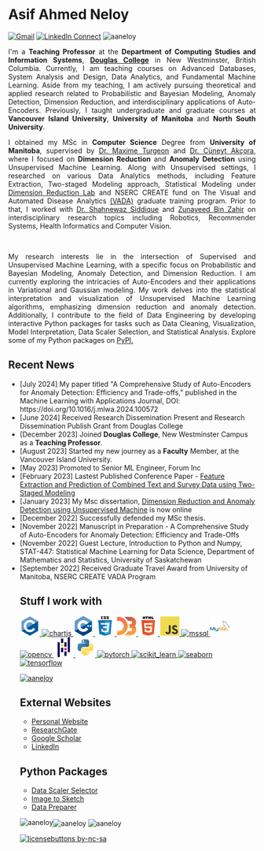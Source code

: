 <a target="_blank" href="https://aaneloy.netlify.app"></a>

# Asif Ahmed Neloy

[![Gmail](https://img.shields.io/badge/%20-Send%20Mail-black?color=14171A&labelColor=ef5350&logo=gmail&logoColor=ffffff)](mailto:neloya@douglascollege.ca)
[![LinkedIn Connect](https://img.shields.io/badge/%20-Connect-black?color=14171A&labelColor=212121&logo=linkedin&logoColor=ffffff)](https://www.linkedin.com/in/aaneloy/)
<img src="https://komarev.com/ghpvc/?username=aaneloy" alt="aaneloy"/>

<p align="justify">
I'm a <b>Teaching Professor</b> at the <b>Department of Computing Studies and Information Systems</b>, <b><a href="https://www.douglascollege.ca/">Douglas College</a></b> in New Westminster, British Columbia. Currently, I am teaching courses on Advanced Databases, System Analysis and Design, Data Analytics, and Fundamental Machine Learning. Aside from my teaching, I am actively pursuing theoretical and applied research related to Probabilistic and Bayesian Modeling, Anomaly Detection, Dimension Reduction, and interdisciplinary applications of Auto-Encoders. Previously, I taught undergraduate and graduate courses at <b>Vancouver Island University</b>, <b>University of Manitoba</b> and <b>North South University</b>.</p>                
                
<p align="justify">
I obtained my MSc in <b>Computer Science</b> Degree from <b>University of Manitoba</b>, supervised by <a href="https://www.maxturgeon.ca/">Dr. Maxime Turgeon</a> and <a href="https://cakcora.github.io/">Dr. Cüneyt Akçora</a>, where I focused on <b>Dimension Reduction</b> and <b>Anomaly Detection</b> using Unsupervised Machine Learning. Along with Unsupervised settings, I researched on various Data Analytics methods, including Feature Extraction, Two-staged Modeling approach, Statistical Modeling under <a href="https://github.com/UMDimReduction">Dimension Reduction Lab</a> and NSERC CREATE fund on The Visual and Automated Disease Analytics <a href="https://vada.cs.umanitoba.ca/">(VADA)</a> graduate training program. Prior to that, I worked with <a href="http://ece.northsouth.edu/people/dr-shahnewaz-siddique/">Dr. Shahnewaz Siddique</a> and <a href="https://www.albany.edu/~HE895353/zunayeed.html">Zunayeed Bin Zahir</a> on interdisciplinary research topics including Robotics, Recommender Systems, Health Informatics and Computer Vision. </p>

<br/> 

<p align="justify">
 My research interests lie in the intersection of Supervised and Unsupervised Machine Learning, with a specific focus on Probabilistic and Bayesian Modeling, Anomaly Detection, and Dimension Reduction. I am currently exploring the intricacies of Auto-Encoders and their applications in Variational and Gaussian modeling. My work delves into the statistical interpretation and visualization of Unsupervised Machine Learning algorithms, emphasizing dimension reduction and anomaly detection. Additionally, I contribute to the field of Data Engineering by developing interactive Python packages for tasks such as Data Cleaning, Visualization, Model Interpretation, Data Scaler Selection, and Statistical Analysis. Explore some of my Python packages on <a href="https://pypi.org/user/aaneloy/">PyPI.</a></p>

<p align="justify">
                <h2>Recent News</h2>
                <ul>
                  <li> [July 2024] My paper titled "A Comprehensive Study of Auto-Encoders for Anomaly Detection: Efficiency and Trade-offs," published in the Machine Learning with Applications Journal, DOI: https://doi.org/10.1016/j.mlwa.2024.100572</li>
                  <li> [June 2024] Received Research Dissemination Present and Research Dissemination Publish Grant from Douglas College</li>
                  <li> [December 2023] Joined <b>Douglas College</b>, New Westminster Campus as a <b>Teaching Professor</b>.</li>
                  <li> [August 2023] Started my new journey as a <b>Faculty</b> Member, at the Vancouver Island University.</li>
                  <li> [May 2023] Promoted to Senior ML Engineer, Forum Inc</li>
                  <li> [February 2023] Lastest Published Conference Paper - <a href="https://doi.org/10.1109/ICDMW58026.2022.00064">Feature Extraction and Prediction of Combined Text and Survey Data using Two-Staged Modeling</a></li>
                  <li> [January 2023] My Msc dissertation, <a href="https://doi.org/10.1109/ICDMW58026.2022.00064">Dimension Reduction and Anomaly Detection using Unsupervised Machine</a> is now online</li>
                  <li> [December 2022] Successfully defended my MSc thesis.</li>
                  <li> [November 2022] Manuscript in Preparation - A Comprehensive Study of Auto-Encoders for Anomaly Detection: Efficiency and Trade-Offs</li>
                  <li> [November 2022] Guest Lecture, Introduction to Python and Numpy, STAT-447: Statistical Machine Learning for Data Science, Department of Mathematics and Statistics, University of Saskatchewan</li>
                  <li> [September 2022] Received Graduate Travel Award from University of Manitoba, NSERC CREATE VADA Program</li>
      
</p>

## Stuff I work with


<p align="left"> <a href="https://www.cprogramming.com/" target="_blank" rel="noreferrer"> <img src="https://raw.githubusercontent.com/devicons/devicon/master/icons/c/c-original.svg" alt="c" width="40" height="40"/> </a> <a href="https://www.chartjs.org" target="_blank" rel="noreferrer"> <img src="https://www.chartjs.org/media/logo-title.svg" alt="chartjs" width="40" height="40"/> </a> <a href="https://www.w3schools.com/cpp/" target="_blank" rel="noreferrer"> <img src="https://raw.githubusercontent.com/devicons/devicon/master/icons/cplusplus/cplusplus-original.svg" alt="cplusplus" width="40" height="40"/> </a> <a href="https://www.w3schools.com/css/" target="_blank" rel="noreferrer"> <img src="https://raw.githubusercontent.com/devicons/devicon/master/icons/css3/css3-original-wordmark.svg" alt="css3" width="40" height="40"/> </a> <a href="https://d3js.org/" target="_blank" rel="noreferrer"> <img src="https://raw.githubusercontent.com/devicons/devicon/master/icons/d3js/d3js-original.svg" alt="d3js" width="40" height="40"/> </a> <a href="https://www.w3.org/html/" target="_blank" rel="noreferrer"> <img src="https://raw.githubusercontent.com/devicons/devicon/master/icons/html5/html5-original-wordmark.svg" alt="html5" width="40" height="40"/> </a> <a href="https://developer.mozilla.org/en-US/docs/Web/JavaScript" target="_blank" rel="noreferrer"> <img src="https://raw.githubusercontent.com/devicons/devicon/master/icons/javascript/javascript-original.svg" alt="javascript" width="40" height="40"/> </a> <a href="https://www.microsoft.com/en-us/sql-server" target="_blank" rel="noreferrer"> <img src="https://www.svgrepo.com/show/303229/microsoft-sql-server-logo.svg" alt="mssql" width="40" height="40"/> </a> <a href="https://www.mysql.com/" target="_blank" rel="noreferrer"> <img src="https://raw.githubusercontent.com/devicons/devicon/master/icons/mysql/mysql-original-wordmark.svg" alt="mysql" width="40" height="40"/> </a> <a href="https://opencv.org/" target="_blank" rel="noreferrer"> <img src="https://www.vectorlogo.zone/logos/opencv/opencv-icon.svg" alt="opencv" width="40" height="40"/> </a> <a href="https://pandas.pydata.org/" target="_blank" rel="noreferrer"> <img src="https://raw.githubusercontent.com/devicons/devicon/2ae2a900d2f041da66e950e4d48052658d850630/icons/pandas/pandas-original.svg" alt="pandas" width="40" height="40"/> </a> <a href="https://www.python.org" target="_blank" rel="noreferrer"> <img src="https://raw.githubusercontent.com/devicons/devicon/master/icons/python/python-original.svg" alt="python" width="40" height="40"/> </a> <a href="https://pytorch.org/" target="_blank" rel="noreferrer"> <img src="https://www.vectorlogo.zone/logos/pytorch/pytorch-icon.svg" alt="pytorch" width="40" height="40"/> </a> <a href="https://scikit-learn.org/" target="_blank" rel="noreferrer"> <img src="https://upload.wikimedia.org/wikipedia/commons/0/05/Scikit_learn_logo_small.svg" alt="scikit_learn" width="40" height="40"/> </a> <a href="https://seaborn.pydata.org/" target="_blank" rel="noreferrer"> <img src="https://seaborn.pydata.org/_images/logo-mark-lightbg.svg" alt="seaborn" width="40" height="40"/> </a> <a href="https://www.tensorflow.org" target="_blank" rel="noreferrer"> <img src="https://www.vectorlogo.zone/logos/tensorflow/tensorflow-icon.svg" alt="tensorflow" width="40" height="40"/> </a> </p>

<p align="left"> <a href="https://github.com/ryo-ma/github-profile-trophy"><img src="https://github-profile-trophy.vercel.app/?username=aaneloy" alt="aaneloy" /></a> 
</p>
<!---
<code><img height="50" src="https://www.vectorlogo.zone/logos/python/python-ar21.svg"></code>
<code><img height="50" src="https://www.vectorlogo.zone/logos/git-scm/git-scm-ar21.svg"></code>
<code><img height="50" src="https://www.vectorlogo.zone/logos/pytorch/pytorch-ar21.svg"></code>
<code><img height="50" src="https://www.vectorlogo.zone/logos/jupyter/jupyter-ar21.svg"></code>
<code><img height="50" src="https://www.vectorlogo.zone/logos/tensorflow/tensorflow-ar21.svg"></code>
<code><img height="50" src="https://www.vectorlogo.zone/logos/visualstudio_code/visualstudio_code-ar21.svg"></code>
<code><img height="50" src="https://www.vectorlogo.zone/logos/numpy/numpy-ar21.svg"></code>
<code><img height="50" src="https://www.vectorlogo.zone/logos/nvidia/nvidia-ar21.svg"></code>
<code><img height="50" src="https://www.vectorlogo.zone/logos/kaggle/kaggle-ar21.svg"></code>
<code><img height="50" src="https://www.vectorlogo.zone/logos/mysql/mysql-ar21.svg"></code>
<code><img height="50" src="https://www.vectorlogo.zone/logos/sqlite/sqlite-ar21.svg"></code>
<code><img height="50" src="https://www.vectorlogo.zone/logos/github/github-ar21.svg"></code>
<code><img height="50" src="https://www.vectorlogo.zone/logos/linux/linux-ar21.svg"></code>
<code><img height="50" src="https://www.vectorlogo.zone/logos/raspberrypi/raspberrypi-ar21.svg"></code>
<code><img height="50" src="https://www.vectorlogo.zone/logos/google_cloud/google_cloud-ar21.svg"></code>
<code><img height="50" src="https://www.vectorlogo.zone/logos/opencv/opencv-ar21.svg"></code>
<code><img height="50" src="https://www.vectorlogo.zone/logos/pocoo_flask/pocoo_flask-official.svg"></code>
--->


## External Websites
* [Personal Website](https://aaneloy.github.io/)
* [ResearchGate](http://bit.ly/2qrgpVc)
* [Google Scholar](http://bit.ly/2Uab0wq)
* [LinkedIn](https://bit.ly/33355ll)

## Python Packages
* [Data Scaler Selector](https://github.com/aaneloy/scaler_selector)
* [Image to Sketch](https://github.com/aaneloy/Image_to_sketch)
* [Data Preparer](https://github.com/aaneloy/DataPrep)

<!--- ![My Github stats](https://github-readme-stats.vercel.app/api?username=aaneloy&show_icons=true&hide_border=true)-->
<!--- ![Neloy's top languages](https://github-readme-stats.vercel.app/api/top-langs/?username=aaneloy&layout=compact&hide_border=True)-->




<p>
<img align="left" src="https://github-readme-stats.vercel.app/api/top-langs?username=aaneloy&show_icons=true&locale=en&layout=compact" alt="aaneloy" />
<img align="center" src="https://github-readme-stats.vercel.app/api?username=aaneloy&show_icons=true&locale=en" alt="aaneloy" />
<img align="center" src="https://github-readme-streak-stats.herokuapp.com/?user=aaneloy&" alt="aaneloy" />
</p>



[![licensebuttons by-nc-sa](https://licensebuttons.net/l/by-nc-sa/3.0/88x31.png)](https://creativecommons.org/licenses/by-nc-sa/4.0)
